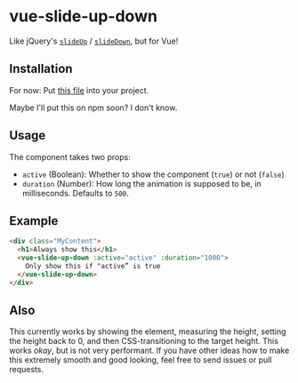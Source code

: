 # vue-slide-up-down

Like jQuery's [`slideUp`](http://api.jquery.com/slideup/) / [`slideDown`](http://api.jquery.com/slidedown/), but for Vue!

## Installation

For now: Put [this file](https://raw.githubusercontent.com/danieldiekmeier/vue-slide-up-down/master/src/SlideUpDown.vue?token=ACAFHsn9ZlFUeXemiXVhMVCjNcvfW8LRks5Y2nfYwA%3D%3D) into your project.

Maybe I'll put this on npm soon? I don't know.

## Usage

The component takes two props: 

- `active` (Boolean): Whether to show the component (`true`) or not (`false`)
- `duration` (Number): How long the animation is supposed to be, in milliseconds. Defaults to `500`.

## Example

```html
<div class="MyContent">
  <h1>Always show this</h1>
  <vue-slide-up-down :active="active" :duration="1000">
    Only show this if "active” is true
  </vue-slide-up-down>
</div>
```

## Also

This currently works by showing the element, measuring the height, setting the height back to 0, and then CSS-transitioning to the target height. This works _okay_, but is not very performant. If you have other ideas how to make this extremely smooth and good looking, feel free to send issues or pull requests.
